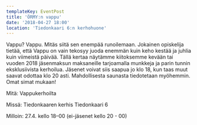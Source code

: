 ```yaml
---
templateKey: EventPost
title: 'ÖRMY:n vappu'
date: '2018-04-27 18:00'
location: 'Tiedonkaari 6:n kerhohuone'
---
```

Vappu? Vappu. Mitäs siitä sen enempää runoilemaan. Jokainen opiskelija tietää, että Vappu on vain tekosyy juoda enemmän kuin keho kestää ja juhlia kuin viimeistä päivää. Tällä kertaa näytämme kiitoksemme kevään tai vuoden 2018 jäsenmaksun maksaneille tarjoamalla munkkeja ja parin tunnin eksklusiivista kerhoilua. Jäsenet voivat siis saapua jo klo 18, kun taas muut saavat odottaa klo 20 asti. Mahdollisesta saunasta tiedotetaan myöhemmin. Omat simat mukaan!



Mitä: Vappukerhoilta

Missä: Tiedonkaaren kerhis Tiedonkaari 6

Milloin: 27.4. kello 18–00 (ei-jäsenet kello 20 - 00)
